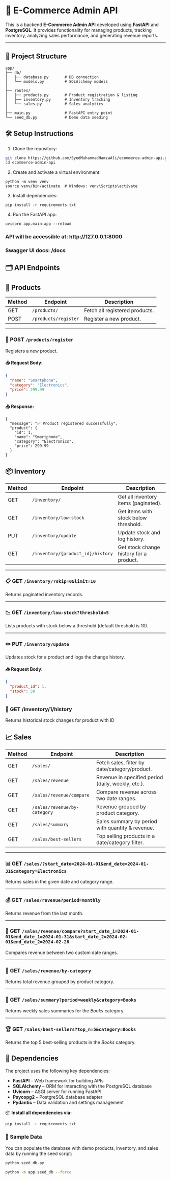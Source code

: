 # 🛒 E-Commerce Admin API

This is a backend **E-Commerce Admin API** developed using **FastAPI** and **PostgreSQL**. It provides functionality for managing products, tracking inventory, analyzing sales performance, and generating revenue reports.

---

## 📁 Project Structure

```text
app/
├── db/
│   ├── database.py       # DB connection
│   └── models.py         # SQLAlchemy models
│
├── routes/
│   ├── products.py       # Product registration & listing
│   ├── inventory.py      # Inventory tracking
│   └── sales.py          # Sales analytics
│
├── main.py               # FastAPI entry point
└── seed_db.py            # Demo data seeding
```

## 🛠 Setup Instructions

1. Clone the repository:

```bash
git clone https://github.com/SyedMuhammadHamzaAli/ecommerce-admin-api.git
cd ecommerce-admin-api
```
2. Create and activate a virtual environment:

```
python -m venv venv
source venv/bin/activate  # Windows: venv\Scripts\activate
```
3. Install dependencies:

```
pip install -r requirements.txt
```

4. Run the FastAPI app:

```
uvicorn app.main:app --reload
```

### API will be accessible at: http://127.0.0.1:8000
### Swagger UI docs: /docs

## 🗂 API Endpoints

## 🧾 Products

| Method | Endpoint              | Description                    |
|--------|------------------------|--------------------------------|
| GET    | `/products/`           | Fetch all registered products. |
| POST   | `/products/register`   | Register a new product.        |

---

### 📝 POST `/products/register`

Registers a new product.

#### 📥 Request Body:

```json
{
  "name": "Smartphone",
  "category": "Electronics",
  "price": 299.99
}
```
#### 📤 Response:
```
{
  "message": "✅ Product registered successfully",
  "product": {
    "id": 1,
    "name": "Smartphone",
    "category": "Electronics",
    "price": 299.99
  }
}
```
## 📦 Inventory

| Method | Endpoint                          | Description                                   |
|--------|-----------------------------------|-----------------------------------------------|
| GET    | `/inventory/`                     | Get all inventory items (paginated).          |
| GET    | `/inventory/low-stock`            | Get items with stock below threshold.         |
| PUT    | `/inventory/update`               | Update stock and log history.                 |
| GET    | `/inventory/{product_id}/history` | Get stock change history for a product.       |

---

### 📋 GET `/inventory/?skip=0&limit=10`

Returns paginated inventory records.

---

### 📉 GET `/inventory/low-stock?threshold=5`

Lists products with stock below a threshold (default threshold is 10).

---

### ✏️ PUT `/inventory/update`

Updates stock for a product and logs the change history.

#### 📥 Request Body:

```json
{
  "product_id": 1,
  "stock": 50
}
```
### 📜 GET /inventory/1/history

Returns historical stock changes for product with ID 


## 📈 Sales

| Method | Endpoint                           | Description                                                        |
|--------|------------------------------------|--------------------------------------------------------------------|
| GET    | `/sales/`                          | Fetch sales, filter by date/category/product.                      |
| GET    | `/sales/revenue`                   | Revenue in specified period (daily, weekly, etc.).                 |
| GET    | `/sales/revenue/compare`           | Compare revenue across two date ranges.                            |
| GET    | `/sales/revenue/by-category`       | Revenue grouped by product category.                               |
| GET    | `/sales/summary`                   | Sales summary by period with quantity & revenue.                   |
| GET    | `/sales/best-sellers`              | Top selling products in a date/category filter.                    |

---

### 📊 GET `/sales/?start_date=2024-01-01&end_date=2024-01-31&category=Electronics`

Returns sales in the given date and category range.

---

### 💰 GET `/sales/revenue?period=monthly`

Returns revenue from the last month.

---

### 🔄 GET `/sales/revenue/compare?start_date_1=2024-01-01&end_date_1=2024-01-31&start_date_2=2024-02-01&end_date_2=2024-02-28`

Compares revenue between two custom date ranges.

---

### 📂 GET `/sales/revenue/by-category`

Returns total revenue grouped by product category.

---

### 📆 GET `/sales/summary?period=weekly&category=Books`

Returns weekly sales summaries for the *Books* category.

---

### 🏆 GET `/sales/best-sellers?top_n=5&category=Books`

Returns the top 5 best-selling products in the *Books* category.

## 🧩 Dependencies

The project uses the following key dependencies:

- **FastAPI** – Web framework for building APIs
- **SQLAlchemy** – ORM for interacting with the PostgreSQL database
- **Uvicorn** – ASGI server for running FastAPI
- **Psycopg2** – PostgreSQL database adapter
- **Pydantic** – Data validation and settings management

📦 **Install all dependencies via:**

```bash
pip install -r requirements.txt
```

### 🧪 Sample Data

You can populate the database with demo products, inventory, and sales data by running the seed script:
```bash
python seed_db.py

python -m app.seed_db --force
```
